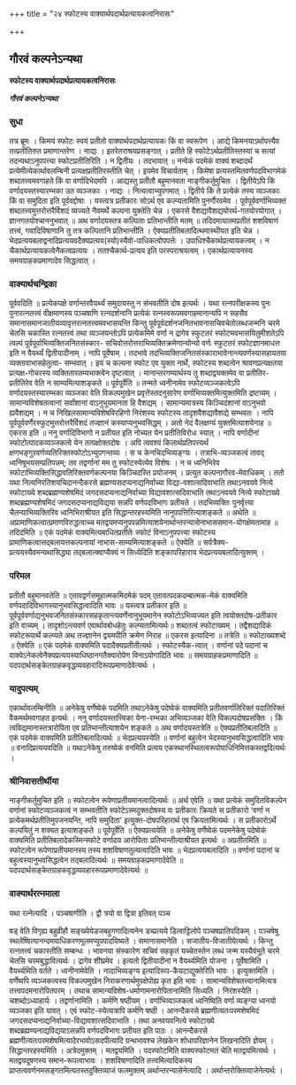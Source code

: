 +++
title = "२४ स्फोटस्य वाक्यार्थपदार्थप्रत्यायकत्वनिरासः"

+++


## गौरवं कल्पनेऽन्यथा

**स्फोटस्य वाक्यार्थपदार्थप्रत्यायकत्वनिरासः**

***गौरवं कल्पनेऽन्यथा***

### **सुधा**

तत्र ब्रूमः । किमयं स्फोटः स्वयं प्रतीतो वाक्यार्थपदार्थप्रत्यायकः किं वा स्वरूपेण । आद्ये किमनयाऽर्थापत्त्यैव तत्प्रतीतिरुत प्रमाणान्तरेण । नाद्यः । इतरेतराश्रयप्रसङ्गात् । प्रतीते हि स्फोटेऽर्थप्रतीतिस्तस्यां च सत्यां तदन्यथाऽनुपपत्त्या स्फोटप्रतीतिरिति । न द्वितीयः । तदभावात् ॥ नन्वेकं पदमेकं वाक्यं शब्दादर्थं प्रत्येमीत्येकार्थावलम्बिनी प्रत्यक्षप्रतीतिरस्तीति चेत् । इयमेव विचार्यताम् । किमेषा प्रत्यस्तमितवर्णपदविभागमेकं शब्दतत्त्वमवगाहते किं वा वर्णादिभेदमपि । आद्यस्तु प्रतीतौ बहुमानवता नाङ्गीकर्तुमुचितः । द्वितीयेऽपि किं वर्णादयस्तस्यारम्भका उत व्यञ्जकाः । नाद्यः । नित्यत्वाभ्युपगमात् । द्वितीये किं ते प्रत्येकं तस्य व्यञ्जकाः किं वा समुदिता इति पूर्ववद्दोषाः । यस्त्वत्र प्रतीकारः सोऽर्थ एव कल्प्यतामिति पुनर्गौरवमेव । पूर्वपूर्ववर्णाभिव्यक्तं शब्दतत्त्वमुत्तरोत्तरैर्विशदं व्यज्यते नैवमर्थे कल्पना युक्तेति चेन्न । एकरसे वैशद्यावैशद्ययोरर्थ-गतयोरयोगात् । ज्ञानगतयोश्चाननुभवात् ॥ अथ वर्णादयस्तत्र कल्पिताः प्रतिभान्तीति मतम् ॥ तदिदमायातमप्रतीतं शशविषाणं तत्त्वं, गवादिविषाणानि तु तत्र कल्पितानि प्रतिभान्तीति । ऐक्यप्रतीतिबलादित्थमास्थीयत इति चेन्न । भेदप्रत्ययबलाद्वनादिप्रत्ययवदैक्यप्रत्यय(स्यो)स्यैवो-पाधिकत्वोपपत्तेः । उपाधिश्चैकार्थप्रत्यायकत्वम् । न चैकार्थप्रत्यायकत्वेनैकत्वप्रत्ययः । ततश्चैकार्थ-प्रत्यय इति परस्पराश्रयत्वम् । एकार्थप्रत्यायनस्य समयग्राहकप्रमाणादेव सिद्धत्वात् ।

### **वाक्यार्थचन्द्रिका**

पूर्ववदिति ॥ प्रत्येकपक्षे वर्णान्तरवैयर्थ्यं समुदायस्तु न संभवतीति दोष इत्यर्थः । यथा रत्नपरीक्षकस्य पुनः पुनारत्नतत्त्वं वीक्षमाणस्य पञ्चषाणि रत्नदर्शनानि प्रत्येकं रत्नस्वरूपमवगाहमानान्यपि न सहसैव समानासमानजातीयव्यावृत्तरत्नतत्त्वमवभासयन्ति किन्तु पूर्वपूर्वदर्शनजनितभावनासचिवचेतोलब्धजन्मनि चरमे चेतसि चकास्ति रत्नतत्त्वं तथा व्यञ्जयन्तोऽपि प्रत्येकमिमे वर्णा न द्रागेव स्फुटतरं स्फोटमवभासयितुमीशतेऽपि त्वल्पं पूर्वपूर्वाभिव्यक्तिजनितसंस्कार- सचिवोत्तरोत्तराभिव्यक्तिक्रमेणान्योन्यो वर्णः स्फुटतरं स्फोटज्ञानमाधत्त इति न वैयर्थ्यं द्वितीयादीनाम् । नापि पूर्वेषाम् । तदभावे तदभिव्यक्तिजनितसंस्काराभावेनान्त्यवर्णस्यासहायतया व्यक्तावाभासहेतुत्वा- सम्भवात् । इयं च कल्पना स्फोट एव युक्ता नार्थे, स्फोटस्य शब्दत्वेन श्रावणप्रत्यक्षतया प्रत्यक्ष-गोचरस्य व्यक्तितारतम्यभाक्त्वेन दृष्टत्वात् । मानान्तरगम्यार्थस्य तु शब्दाद्व्यक्तमेव वा प्रतीतिर-प्रतीतिरेव वेति न साम्यमित्याशङ्कते ॥ पूर्वपूर्वेति ॥ तन्मते ध्वनीनामेव स्फोटव्यञ्जकत्वेऽपि वर्णादयस्तस्यारम्भका व्यञ्जका वेति विकल्पमुखेन प्रवृत्तेस्तदनुसारेण वर्णाभिव्यक्तमित्युक्तमिति द्रष्टव्यम् । सामान्यविशेषतत्वानां सर्वांशानां वाऽनुभूयमानता हि वैशद्यम् । सामान्यमात्रस्य किञ्चिदंशानां वाऽनुभवो ह्यवैशद्यम् । न च निखिलसामान्यविशेषविरहिणो निरंशस्य स्फोटस्य तादृशवैशद्यावैशद्ये सम्भवतः । नापि पूर्वपूर्ववर्णैरस्फुटमुत्तरोत्तरैर्विशदं तज्ज्ञानं कस्याप्यनुभवसिद्धम् । अतो नेदं वैलक्षण्यं युक्तमित्याशयेनाह ॥ एकरस इति ॥ ननु वर्णादिविभागो न प्रतीयत इति नोच्यत येन प्रतीतिविरोधः स्यात् । नापि वर्णादीनां स्फोटोत्पादकव्यञ्जकत्वे येन तत्पक्षोक्तदोषः । अपि त्ववश्यं किलार्थप्रतिपत्त्यर्थं क्षणभङ्गुरवर्णव्यतिरिक्तस्फोटोऽभ्युपगन्तव्यः । स च केनचिदभिव्यङ्ग्यः । तत्राभि-व्यञ्जकत्वं तावद् ध्वनिषूभयसम्प्रतिपन्नम्; तव तद्वर्णानां मम तु स्फोटस्येत्येव विशेषः । न च ध्वनिभिरेव स्फोटाभिव्यक्तिसिद्धावतिरिक्तवर्णकल्पनया किञ्चिदस्ति प्रयोजनम् । प्रत्युत कल्पनागौरव-मेवाधिकम् । ततो यथा नित्यनिरतिशयचिदानन्दैकरसे ब्रह्मण्यसदप्यनाद्यनिर्वाच्या विद्या-वशात्सदिवाभाति तथाऽनवयवे नित्ये स्फोटाख्ये शब्दब्रह्मण्यशेषमिदं जगदसदप्यनाद्यनिर्वाच्या विद्यावशात्सदिवाभाति तथाऽनवयवे नित्ये स्फोटाख्ये शब्दब्रह्मण्यशेषमिदं जगदसदप्यनाद्यविद्यया सन्नपि वर्णपदविभागः प्रतीयते । तदभिव्यक्तिः पुनर्वृत्त्या चैतन्याभिव्यक्तिरिव ध्वनिभिराश्रीयत इति सिद्धान्तरहस्यमिति नानुपपत्तिरित्याशङ्कते ॥ अथेति ॥ अप्रामाणिकत्वात्प्रमाणविरुद्धत्वाच्च मतद्वयमप्यनुपपन्नमित्याशयेनार्थान्तरन्यासेनाभाससमान-योगक्षेमतामाह ॥ तदिदमिति ॥ एकं पदमेकं वाक्यमित्यबाधितप्रतीतेः स्फोटं विनाऽनुपपत्त्या स्फोटस्य प्रामाणिकत्वात्तद्बलायत्तकल्पनायां नाभास-साम्यमित्याशङ्कते ॥ ऐक्येति ॥ सर्वत्रैक्य-प्रत्ययस्यैवमन्यथासिद्ध्या तद्बलात्क्वाप्यैक्यं न सिध्येदिति शङ्कापरिहाराय भेदप्रत्ययबलादित्युक्तम् ।

### **परिमल**

प्रतीतौ बहुमानवतेति ॥ एतावद्वर्णसमूहात्मकमिदमेकं पदम् एतावत्पदकदम्बात्मक-मेकं वाक्यमिति वर्णपदादिविभागस्यानुभवसिद्धत्वादिति भावः ॥ यस्त्वत्र प्रतीकार इति ॥ पूर्वपूर्ववर्णाद्यनुभवजनितसंस्कारसहकृतान्त्यवर्णेनानुभूयमानेन स्फोटोऽभिव्यज्यत इति त्वयोक्तदोष-प्रतीकार इति वाच्यम् । तादृशोऽन्त्यवर्ण एवार्थावबोधहेतुः कल्प्यतामित्यर्थः॥ शब्दतत्वं स्फोटाख्यम् । तद्वैशद्यादिकं स्फोटरूपार्थे कल्प्यते अथ तज्ज्ञानेन द्वयमपीति क्रमेण निराह ॥ एकरस इत्यादिना ॥ तत्रेति ॥ स्फोटाख्यशब्दे ॥ ऐक्येति ॥ एकं पदमेकं वाक्यमिति पदादैक्यप्रतीतीत्यर्थः । स्फोटस्यैक-त्वात् । वर्णानां पदे पदानां च वाक्येऽनेकत्वेनैक्यप्रत्ययस्याधिष्ठानगतैक्यारोपेण विनाऽयोगादिति भावः ॥ समयग्राहकप्रमाणादिति ॥ पदपदार्थसङ्केतग्राहकवृद्धव्यवहारादिरूपप्रमाणादेवेत्यर्थः ।

### **यादुपत्यम्**

एकार्थावलम्बिनीति ॥ अनेकेषु वर्णेष्वेकं पदमिति तथाऽनेकेषु पदेष्वेकं वाक्यमिति प्रतीतवर्णातिरिक्तं पदातिरिक्तं वैकमर्थमवगाहत इत्यर्थः । ननु वर्णादयस्तात्त्विका येना-रम्भका अभिव्यञ्जका वेति विकल्पदोषप्रसक्तिः । किं त्वविद्यमानास्तत्रारोपिता एव प्रतिभान्तीत्याशयेन शङ्कते ॥ अथ वर्णादयस्तत्रेति ॥ ऐक्यप्रतीतिबलादिति ॥ एकं पदमेकं वाक्यमिति प्रतीतिबलादित्यर्थः ॥ भेदप्रत्ययस्येति ॥ वर्णानां बहुत्वेन भेदस्यानुभवसिद्धत्वादिति भावः ॥ वनादिप्रत्ययवदिति ॥ यथाऽनेकेषु तरुष्वेकं वनमिति प्रत्यय एकस्थानस्थितत्वरूपोपाधिनिमित्तकस्तद्वदित्यर्थः ।

### **श्रीनिवासतीर्थीया**

नाङ्गीकर्तुमुचित इति ॥ स्फोटत्वेन रूपेणाप्रतीयमानत्वादित्यर्थः ॥ अर्थ एवेति ॥ यथा प्रत्येकं समुदितविकल्पेन वर्णानां स्फोटव्यञ्जकत्वं न सम्भवतीति स्फोटेऽस्मदुक्तदोषस्य यः प्रतीकारः क्रियते स प्रतीकारो ‘वर्णा न प्रत्येकमर्थप्रतीतिमुपजनयन्ति, नापि समुदिता’ इत्युक्त-दोषपरिहारार्थ एव क्रियतामित्यर्थः । स प्रतीकारोऽर्थे कल्पयितुं न शक्यत इत्याशङ्कते ॥ पूर्वपूर्वेति ॥ ऐक्यप्रत्ययेति ॥ अनेकेषु वर्णेष्वेकं पदमनेकेषु पदेष्वेकं वाक्यमिति प्रतीतिबलादेकस्मिन्स्फोटे वर्णादय आरोपिताः प्रतिभान्तीत्याश्रीयत इत्यर्थः ॥ अप्रतीतमिति ॥ स्फोटत्वेन रूपेणाप्रतीयमानस्य तस्य शशविषाणतुल्यत्वादिति भावः ॥ भेदप्रत्ययबलादिति ॥ वर्णानां पदानां च बहुत्वस्यानुभवसिद्धत्वेन तद्बलादित्यर्थः ॥ समयग्राहकप्रमाणादेवेति ॥ पदपदार्थसङ्केतग्राहकवृद्धव्यवहाररूपप्रमाणादेवेत्यर्थः ॥

### **वाक्यार्थरत्नमाला**

यथा रत्नेत्यादि । पञ्चषाणीति । द्वौ त्रयो वा द्वित्रा इतिवत् पञ्च

षड् वेति विगृह्य बहुव्रीहौ सङ्ख्येयेडजबहुगणादित्यनेन डच्प्रत्यये डित्वाट्टिलोपे पञ्चषप्रातिपदिकम् । पञ्चषेषु स्थलेष्वित्यानन्दमयाधिकरणमूलमप्युपपादयिष्यते । समानासमानेति । सजातीय-विजातीयेत्यर्थः । किन्तु रत्नतत्त्वं चकास्तीति सम्बन्धः । भावनया संस्कारेण सचिवं सहकृतं यच्चेतस्तेन लब्धं जन्म यस्यैवंभूते चरमे चेतसि चरमबुद्धावित्यर्थः । द्रागेव शीघ्रमेव । इत्यतो द्वितीयादीनां न वैयर्थ्यमिति योजना । पूर्वेषामिति । वैयर्थ्यमिति वर्तते । ध्वनीनामेवेति । नादाभिव्यङ्ग्य इत्यादिरूप-कैयटाद्युक्तेरिति भावः । इत्युक्तमिति । वर्णेष्वपि व्यञ्जकत्वस्य विकल्पमुखेन निराकरणार्थमुपक्षेपोह्य कृत इति भावः । सामान्यविशेषतत्त्वानामित्यत्र तत्त्वपदमनारोपितपरम् । तथाच सामान्यविशेष-धर्माणामनारोपितानामिति सिध्यति । निरंशस्येति । चशब्दोऽध्याहार्यः । तद्वर्णानामिति । कर्मणि षष्ठीयम् । वर्णाभिव्यञ्जकत्वं ध्वनिष्विति वर्णा व्यङ्ग्या ध्वनयो व्यञ्जका इति यावत् । एवं स्फोट-स्येत्यत्रापि कर्मणि षष्ठी । आनन्दैकरसे ब्रह्मणीत्यतःपरमशेषमिदं जगदसदप्यनाद्यनिर्वाच्या-विद्यावशात्सदिवाभाति । तथा अनवयवनित्ये स्फोटाख्ये शब्दब्रह्मण्यनाद्यविद्ययाऽसन्नपि वर्णपदविभागः प्रतीयत इति पाठः । आनन्दैकरसे ब्रह्मणीत्यतःपरमशेषमित्यादेरभावोऽसदपीत्यादि ग्रन्थभावश्च लेखकेन शोधापरिज्ञानेन लिखनादिति ज्ञेयम् । सिद्धान्तरहस्यमिति । अत्रेदमुक्तम् । मतद्वयमिति । पदस्फोटमिति वाक्यस्फोटमतं चेति मतद्वयमित्यर्थः । मतद्वयदूषणस्य समान-रूपत्वाभावः । शशविषाणादिति तत्त्वमित्यादिकस्य प्राप्तत्ववर्णनमसङ्गतमित्यतस्तदुक्तिव्याजं फलमुक्तम् अर्थान्तरन्यासेनेत्यादि । अर्थान्तरोक्तिव्याजेनेत्यर्थः ।

